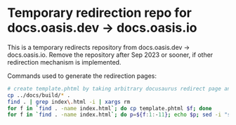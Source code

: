 # Temporary redirection repo for docs.oasis.dev -> docs.oasis.io

This is a temporary redirects repository from docs.oasis.dev -> docs.oasis.io.
Remove the repository after Sep 2023 or sooner, if other redirection mechanism
is implemented.

Commands used to generate the redirection pages:

```sh
# create template.phtml by taking arbitrary docusaurus redirect page and replace target url with PLACEHOLDER
cp ../docs/build/* .
find . | grep index\.html -i | xargs rm
for f in `find . -name index.html`; do cp template.phtml $f; done
for f in `find . -name index.html`; do p=${f:1:-11}; echo $p; sed -i "s|PLACEHOLDER|https\://docs.oasis.io$p|i" $f; done
```
